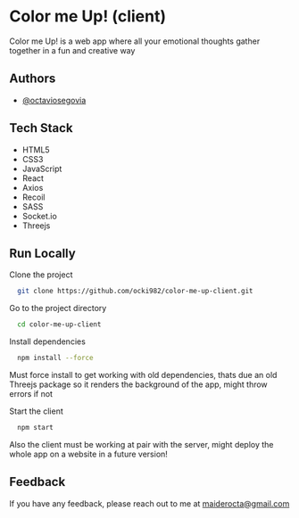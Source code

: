 
# Color me Up! (client)

Color me Up! is a web app where all your emotional thoughts gather together in a fun and creative way



## Authors

- [@octaviosegovia](https://www.linkedin.com/in/octavio-segovia)


## Tech Stack

- HTML5
- CSS3
- JavaScript
- React 
- Axios 
- Recoil 
- SASS
- Socket.io 
- Threejs



## Run Locally

Clone the project

```bash
  git clone https://github.com/ocki982/color-me-up-client.git
```

Go to the project directory

```bash
  cd color-me-up-client
```

Install dependencies

```bash
  npm install --force
```
Must force install to get working with old dependencies, thats due an old Threejs package so it renders the background of the app, might throw errors if not

Start the client

```bash
  npm start
```

Also the client must be working at pair with the server, might deploy the whole app on a website in a future version!




## Feedback

If you have any feedback, please reach out to me at maiderocta@gmail.com
